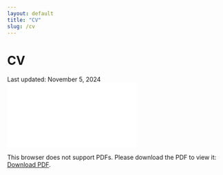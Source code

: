 ```yaml
---
layout: default
title: "CV"
slug: /cv
---
```


# CV
Last updated: November 5, 2024
<object data="{{ site.baseurl }}/CV_20250215.pdf" type="application/pdf" width="700px" height="700px">
    <embed src="{{ site.baseurl }}/CV_20250215.pdf">
        <p>This browser does not support PDFs. Please download the PDF to view it: <a href="{{ site.baseurl }}/CV_20250215.pdf">Download PDF</a>.</p>
    </embed>
</object>
